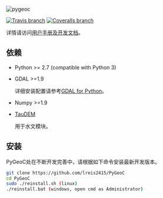 ![pygeoc](docs/img/pygeoc.png)

[![Travis branch](https://img.shields.io/travis/lreis2415/PyGeoC/master.svg)](https://travis-ci.org/lreis2415/PyGeoC)
[![Coveralls branch](https://img.shields.io/coveralls/lreis2415/PyGeoC/master.svg)](https://coveralls.io/github/lreis2415/PyGeoC?branch=master)

详情请访问[用户手册及开发文档](https://lreis2415.github.io/PyGeoC/)。

## 依赖
+ Python >= 2.7 (compatible with Python 3)
+ GDAL >=1.9

  详细安装配置请参考[GDAL for Python](docs/python_gdal_install.rst)。
+ Numpy >=1.9
+ [TauDEM](http://hydrology.usu.edu/taudem/taudem5/)

  用于水文模块。

## 安装
PyGeoC处在不断开发完善中，请根据如下命令安装最新开发版本。

```bash
git clone https://github.com/lreis2415/PyGeoC
cd PyGeoC
sudo ./reinstall.sh (linux)
./reinstall.bat (windows, open cmd as Administrator)
```

